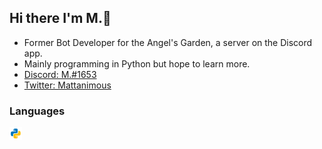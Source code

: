 ## Hi there I'm M.👋
- Former Bot Developer for the Angel's Garden, a server on the Discord app. 
- Mainly programming in Python but hope to learn more.
- [Discord: M.#1653](https://discord.com/users/756828461254836286)
- [Twitter: Mattanimous](https://twitter.com/MPyDisRo13)
### Languages
<code><img height="20" src="https://raw.githubusercontent.com/M-Python13/M-Python13/main/python.png"></code>
<!--
**M-Python13/M-Python13** is a ✨ _special_ ✨ repository because its `README.md` (this file) appears on your GitHub profile.
--!>



